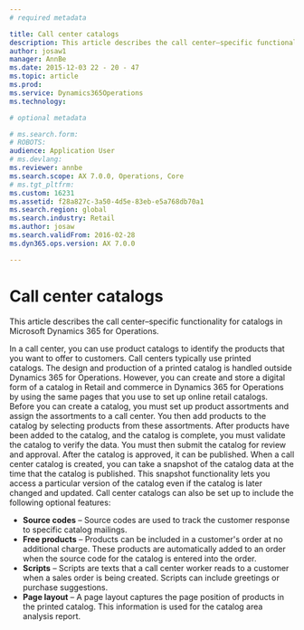 ```yaml
---
# required metadata

title: Call center catalogs
description: This article describes the call center–specific functionality for catalogs in Microsoft Dynamics 365 for Operations.
author: josaw1
manager: AnnBe
ms.date: 2015-12-03 22 - 20 - 47
ms.topic: article
ms.prod: 
ms.service: Dynamics365Operations
ms.technology: 

# optional metadata

# ms.search.form: 
# ROBOTS: 
audience: Application User
# ms.devlang: 
ms.reviewer: annbe
ms.search.scope: AX 7.0.0, Operations, Core
# ms.tgt_pltfrm: 
ms.custom: 16231
ms.assetid: f28a827c-3a50-4d5e-83eb-e5a768db70a1
ms.search.region: global
ms.search.industry: Retail
ms.author: josaw
ms.search.validFrom: 2016-02-28
ms.dyn365.ops.version: AX 7.0.0

---
```


# Call center catalogs

This article describes the call center–specific functionality for catalogs in Microsoft Dynamics 365 for Operations.

In a call center, you can use product catalogs to identify the products that you want to offer to customers. Call centers typically use printed catalogs. The design and production of a printed catalog is handled outside Dynamics 365 for Operations. However, you can create and store a digital form of a catalog in Retail and commerce in Dynamics 365 for Operations by using the same pages that you use to set up online retail catalogs. Before you can create a catalog, you must set up product assortments and assign the assortments to a call center. You then add products to the catalog by selecting products from these assortments. After products have been added to the catalog, and the catalog is complete, you must validate the catalog to verify the data. You must then submit the catalog for review and approval. After the catalog is approved, it can be published. When a call center catalog is created, you can take a snapshot of the catalog data at the time that the catalog is published. This snapshot functionality lets you access a particular version of the catalog even if the catalog is later changed and updated. Call center catalogs can also be set up to include the following optional features:

-   **Source codes** – Source codes are used to track the customer response to specific catalog mailings.
-   **Free products** – Products can be included in a customer's order at no additional charge. These products are automatically added to an order when the source code for the catalog is entered into the order.
-   **Scripts** – Scripts are texts that a call center worker reads to a customer when a sales order is being created. Scripts can include greetings or purchase suggestions.
-   **Page layout** – A page layout captures the page position of products in the printed catalog. This information is used for the catalog area analysis report.


